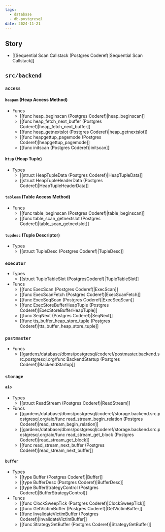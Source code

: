 ```yaml
---
tags:
  - database
  - db-postgresql
date: 2024-11-21
---
```

## Story

- [[Sequential Scan Callstack (Postgres Coderef)|Sequential Scan Callstack]]

## `src/backend`

### `access`

#### `heapam` (Heap Access Method)

- Funcs
	- [[func heap_beginscan (Postgres Coderef)|heap_beginscan]]
	- [[func heap_fetch_next_buffer (Postgres Coderef)|heap_fetch_next_buffer]]
	- [[func heap_getnextslot (Postgres Coderef)|heap_getnextslot]]
	- [[func heapgettup_pagemode (Postgres Coderef)|heapgettup_pagemode]]
	- [[func initscan (Postgres Coderef)|initscan]]

#### `htup` (Heap Tuple)

- Types
	- [[struct HeapTupleData (Postgres Coderef)|HeapTupleData]]
	- [[struct HeapTupleHeaderData (Postgres Coderef)|HeapTupleHeaderData]]

#### `tableam` (Table Access Method)

- Funcs
	- [[func table_beginscan (Postgres Coderef)|table_beginscan]]
	- [[func table_scan_getnextslot (Postgres Coderef)|table_scan_getnextslot]]

#### `tupdesc` (Tuple Descriptor)

- Types
	- [[struct TupleDesc (Postgres Coderef)|TupleDesc]]

### `executor`

- Types
	- [[struct TupleTableSlot (PostgresCoderef)|TupleTableSlot]]
- Funcs
	- [[func ExecScan (Postgres Coderef)|ExecScan]]
	- [[func ExecScanFetch (Postgres Coderef)|ExecScanFetch]]
	- [[func ExecSeqScan (Postgres Coderef)|ExecSeqScan]]
	- [[func ExecStoreBufferHeapTuple (Postgres Coderef)|ExecStoreBufferHeapTuple]]
	- [[func SeqNext (Postgres Coderef)|SeqNext]]
	- [[func tts_buffer_heap_store_tuple (Postgres Coderef)|tts_buffer_heap_store_tuple]]

### `postmaster`

- Funcs
	- [[gardens/database/dbms/postgresql/coderef/postmaster.backend.src.postgresql.org/func BackendStartup (Postgres Coderef)|BackendStartup]]

### `storage`

#### `aio`

- Types
	- [[struct ReadStream (Postgres Coderef)|ReadStream]]
- Funcs
	- [[gardens/database/dbms/postgresql/coderef/storage.backend.src.postgresql.org/aio/func read_stream_begin_relation (Postgres Coderef)|read_stream_begin_relation]]
	- [[gardens/database/dbms/postgresql/coderef/storage.backend.src.postgresql.org/aio/func read_stream_get_block (Postgres Coderef)|read_stream_get_block]]
	- [[func read_stream_next_buffer (Postgres Coderef)|read_stream_next_buffer]]

#### `buffer`

- Types
	- [[type Buffer (Postgres Coderef)|Buffer]]
	- [[type BufferDesc (Postgres Coderef)|BufferDesc]]
	- [[type BufferStrategyControl (Postgres Coderef)|BufferStrategyControl]]
- Funcs
	- [[func ClockSweepTick (Postgres Coderef)|ClockSweepTick]]
	- [[func GetVictimBuffer (Postgres Coderef)|GetVictimBuffer]]
	- [[func InvalidateVictimBuffer (Postgres Coderef)|InvalidateVictimBuffer]]
	- [[func StrategyGetBuffer (Postgres Coderef)|StrategyGetBuffer]]